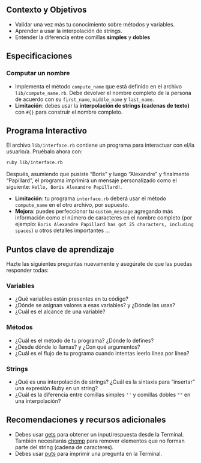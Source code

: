 ## Contexto y Objetivos

- Validar una vez más tu conocimiento sobre métodos y variables.
- Aprender a usar la interpolación de strings.
- Entender la diferencia entre comillas **simples** y **dobles**


## Especificaciones

### Computar un nombre

- Implementa el método `compute_name` que está definido en el archivo `lib/compute_name.rb`. Debe devolver el nombre completo de la persona de acuerdo con su `first_name`, `middle_name` y `last_name`.
- **Limitación**: debes usar la **interpolación de strings (cadenas de texto)** con `#{}` para construir el nombre completo.

## Programa Interactivo

El archivo  `lib/interface.rb` contiene un programa para interactuar con el/la usuario/a. Pruébalo ahora con:

```bash
ruby lib/interface.rb
```

Después, asumiendo que pusiste “Boris” y luego “Alexandre” y finalmente “Papillard”, el programa imprimirá un mensaje personalizado como el siguiente: `Hello, Boris Alexandre Papillard!`.

* **Limitación**: tu programa `interface.rb` deberá usar el método `compute_name` en el otro archivo, por supuesto.
* **Mejora**: puedes perfeccionar tu `custom_message` agregando más información como el número de caracteres en el nombre completo (por ejemplo: `Boris Alexandre Papillard has got 25 characters, including spaces`) u otros detalles importantes …

## Puntos clave de aprendizaje

Hazte las siguientes preguntas nuevamente y asegúrate de que las puedas responder todas:

### Variables

* ¿Qué variables están presentes en tu código?
* ¿Dónde se asignan valores a esas variables? y ¿Dónde las usas?
* ¿Cuál es el alcance de una variable?

### Métodos

* ¿Cuál es el método de tu programa? ¿Dónde lo defines?
* ¿Desde dónde lo llamas? y ¿Con qué argumentos?
* ¿Cuál es el flujo de tu programa cuando intentas leerlo línea por línea?

### Strings

* ¿Qué es una interpolación de strings? ¿Cuál es la sintaxis para “insertar” una expresión Ruby en un string?
* ¿Cuál es la diferencia entre comillas simples `''` y comillas dobles `""` en una interpolación?

## Recomendaciones y recursos adicionales

* Debes usar [gets](http://www.ruby-doc.org/docs/Tutorial/part_02/user_input.html) para obtener un input/respuesta desde la Terminal. También necesitarás [chomp](https://ruby-doc.org/core-2.5.3/String.html#method-i-chomp) para remover elementos que no forman parte del string (cadena de caracteres).
* Debes usar [puts](http://www.ruby-doc.org/core-2.5.3/IO.html#method-i-puts) para imprimir una pregunta en la Terminal.
